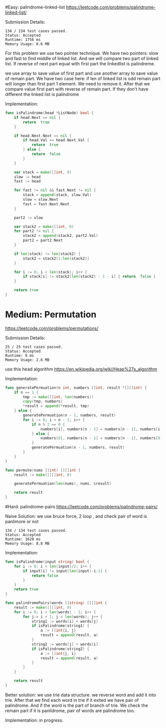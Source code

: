 #Easy: palindrome-linked-list
https://leetcode.com/problems/palindrome-linked-list/

Submission Details:
```
134 / 134 test cases passed.
Status: Accepted
Runtime: 1756 ms
Memory Usage: 8.6 MB
```

For this problem we use two pointer technique. We have two pointers: slow and fast to find middle of linked list. And we will compare two part of linked list. If reverse of next part equal with first part the linkedlist is palindreme.

we use array to save value of first part and use another array to save value of remain part. We have two case here: if len of linked list is odd remain part will longer than first part 1 element. We need to remove it. After that we compare value first part with reverse of remain part. If they don't have different the linked list is palindrome 

Implementation:

```go
func isPalindrome(head *ListNode) bool {
    if head.Next == nil {
		return  true
	}

	if head.Next.Next == nil {
		if head.Val == head.Next.Val {
			return  true
		} else {
			return  false
		}
	}

	var stack = make([]int, 0)
	slow := head
	fast := head

	for fast != nil && fast.Next != nil {
		stack = append(stack, slow.Val)
		slow = slow.Next
		fast = fast.Next.Next
	}

	part2 := slow

	var stack2 = make([]int, 0)
	for part2 != nil {
		stack2 = append(stack2, part2.Val)
		part2 = part2.Next
	}

	if len(stack) != len(stack2) {
		stack2 = stack2[1:len(stack2)]
	}

	for i := 0; i < len(stack); i++ {
		if stack[i] != stack2[len(stack2) - 1 - i] { return  false }
	}

	return true
}
```

# Medium: Permutation
https://leetcode.com/problems/permutations/

Submission Details:
```
25 / 25 test cases passed.
Status: Accepted
Runtime: 0 ms
Memory Usage: 2.6 MB
```

use this head algorithm 
https://en.wikipedia.org/wiki/Heap%27s_algorithm


Implementation:

```go
func generatePermuation(n int, numbers []int, result *[][]int) {
	if n == 1 {
		tmp := make([]int, len(numbers))
		copy(tmp, numbers)
		*result = append(*result, tmp)
	} else {
		generatePermuation(n - 1, numbers, result)
		for i := 0; i < n - 1; i++ {
			if n % 2 == 0 {
				numbers[i], numbers[n - 1] = numbers[n - 1], numbers[i]
			} else {
				numbers[0], numbers[n - 1] = numbers[n - 1], numbers[0]
			}
			generatePermuation(n - 1, numbers, result)
		}
	}
}

func permute(nums []int) [][]int {
	result := make([][]int, 0)

	generatePermuation(len(nums), nums, &result)

	return result
}
```

#Hard: palindrome-pairs
https://leetcode.com/problems/palindrome-pairs/

Naive Solution:
we use bruce force, 2 loop , and check pair of word is panlimore or not 


```
134 / 134 test cases passed.
Status: Accepted
Runtime: 1620 ms
Memory Usage: 8.8 MB
```

Implementation:
```go
func isPalindrome(input string) bool {
	for i := 0; i < len(input)/2; i++ {
		if input[i] != input[len(input)-i-1] {
			return false
		}
	}
	return true
}

func palindromePairs(words []string) [][]int {
	result := make([][]int, 0)
	for i := 0; i < len(words) - 1; i++ {
		for j:= i + 1; j < len(words); j++ {
			string1 := words[i] + words[j]
			if isPalindrome(string1) {
				a := []int{i, j}
				result = append(result, a)
			}
			string2 := words[j] + words[i]
			if isPalindrome(string2) {
				a := []int{j, i}
				result = append(result, a)
			}
		}
	}

	return result
}
```

Better solution:
we use trie data structure. we reverse word and add it into trie. After that we find each word in trie if it exited we have pair of palindrome. And if the word is the part of branch of trie. We check the remain part if it is panlidrome, pair of words are palindrome too.

Implementation: in progress.
